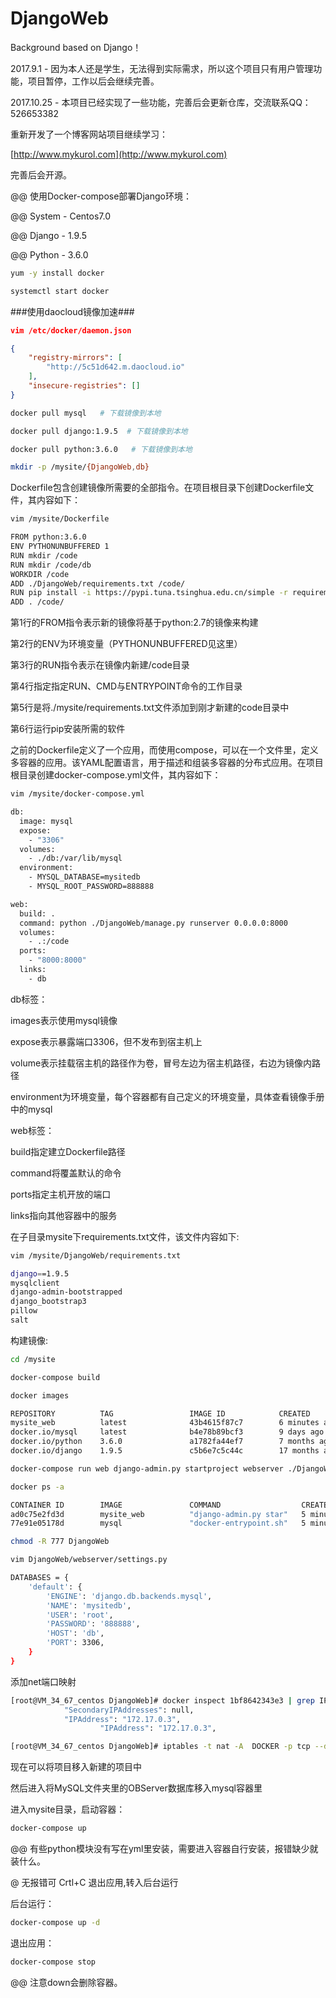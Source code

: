 # DjangoWeb
Background based on Django！

2017.9.1 - 因为本人还是学生，无法得到实际需求，所以这个项目只有用户管理功能，项目暂停，工作以后会继续完善。

2017.10.25 - 本项目已经实现了一些功能，完善后会更新仓库，交流联系QQ：526653382

重新开发了一个博客网站项目继续学习：

[http://www.mykurol.com](http://www.mykurol.com)  

完善后会开源。

@@ 使用Docker-compose部署Django环境：

@@ System - Centos7.0

@@ Django - 1.9.5

@@ Python - 3.6.0

```Bash
yum -y install docker
```
```Bash
systemctl start docker
```
###使用daocloud镜像加速###
```Json
vim /etc/docker/daemon.json

{
    "registry-mirrors": [
        "http://5c51d642.m.daocloud.io"
    ],
    "insecure-registries": []
}
```
```Bash
docker pull mysql   # 下载镜像到本地
```
```Bash
docker pull django:1.9.5  # 下载镜像到本地
```
```Bash
docker pull python:3.6.0   # 下载镜像到本地
```
```Bash
mkdir -p /mysite/{DjangoWeb,db}
```

Dockerfile包含创建镜像所需要的全部指令。在项目根目录下创建Dockerfile文件，其内容如下：
```Bash
vim /mysite/Dockerfile

FROM python:3.6.0
ENV PYTHONUNBUFFERED 1
RUN mkdir /code
RUN mkdir /code/db
WORKDIR /code
ADD ./DjangoWeb/requirements.txt /code/
RUN pip install -i https://pypi.tuna.tsinghua.edu.cn/simple -r requirements.txt 
ADD . /code/
```

第1行的FROM指令表示新的镜像将基于python:2.7的镜像来构建 

第2行的ENV为环境变量（PYTHONUNBUFFERED见这里） 

第3行的RUN指令表示在镜像内新建/code目录 

第4行指定指定RUN、CMD与ENTRYPOINT命令的工作目录 

第5行是将./mysite/requirements.txt文件添加到刚才新建的code目录中 

第6行运行pip安装所需的软件



之前的Dockerfile定义了一个应用，而使用compose，可以在一个文件里，定义多容器的应用。该YAML配置语言，用于描述和组装多容器的分布式应用。在项目根目录创建docker-compose.yml文件，其内容如下：
```Bash
vim /mysite/docker-compose.yml

db:
  image: mysql
  expose:
    - "3306"
  volumes:
    - ./db:/var/lib/mysql
  environment:
    - MYSQL_DATABASE=mysitedb
    - MYSQL_ROOT_PASSWORD=888888

web:
  build: .
  command: python ./DjangoWeb/manage.py runserver 0.0.0.0:8000
  volumes:
    - .:/code
  ports:
    - "8000:8000"
  links:
    - db
```
db标签： 

images表示使用mysql镜像 

expose表示暴露端口3306，但不发布到宿主机上 

volume表示挂载宿主机的路径作为卷，冒号左边为宿主机路径，右边为镜像内路径 

environment为环境变量，每个容器都有自己定义的环境变量，具体查看镜像手册中的mysql

web标签： 

build指定建立Dockerfile路径 

command将覆盖默认的命令 

ports指定主机开放的端口 

links指向其他容器中的服务

在子目录mysite下requirements.txt文件，该文件内容如下:
```Bash
vim /mysite/DjangoWeb/requirements.txt 

django==1.9.5
mysqlclient
django-admin-bootstrapped
django_bootstrap3
pillow
salt
```

构建镜像:
```Bash
cd /mysite
```
```Bash
docker-compose build
```
```Bash
docker images

REPOSITORY          TAG                 IMAGE ID            CREATED             SIZE
mysite_web          latest              43b4615f87c7        6 minutes ago       720.5 MB
docker.io/mysql     latest              b4e78b89bcf3        9 days ago          412.3 MB
docker.io/python    3.6.0               a1782fa44ef7        7 months ago        687.1 MB
docker.io/django    1.9.5               c5b6e7c5c44c        17 months ago       433.4 MB
```
```Bash
docker-compose run web django-admin.py startproject webserver ./DjangoWeb
```

```Bash
docker ps -a

CONTAINER ID        IMAGE               COMMAND                  CREATED             STATUS                     PORTS               NAMES
ad0c75e2fd3d        mysite_web          "django-admin.py star"   5 minutes ago       Exited (0) 5 minutes ago                       mysite_web_run_1
77e91e05178d        mysql               "docker-entrypoint.sh"   5 minutes ago       Up 5 minutes               3306/tcp            mysite_db_1
```
```Bash
chmod -R 777 DjangoWeb
```
```Bash
vim DjangoWeb/webserver/settings.py

DATABASES = {
    'default': {
        'ENGINE': 'django.db.backends.mysql',
        'NAME': 'mysitedb',
        'USER': 'root',
        'PASSWORD': '888888',
        'HOST': 'db',
        'PORT': 3306,
    }
}
```
添加net端口映射
```Bash
[root@VM_34_67_centos DjangoWeb]# docker inspect 1bf8642343e3 | grep IPAddress
            "SecondaryIPAddresses": null,
            "IPAddress": "172.17.0.3",
                    "IPAddress": "172.17.0.3",
```
```Bash
[root@VM_34_67_centos DjangoWeb]# iptables -t nat -A  DOCKER -p tcp --dport 80 -j DNAT --to-destination 172.17.0.3:8000     
```

现在可以将项目移入新建的项目中

然后进入将MySQL文件夹里的OBServer数据库移入mysql容器里


进入mysite目录，启动容器：
```Bash
docker-compose up
```
@@ 有些python模块没有写在yml里安装，需要进入容器自行安装，报错缺少就装什么。

@ 无报错可 Crtl+C 退出应用,转入后台运行

后台运行：
```Bash
docker-compose up -d
```
退出应用：
```Bash
docker-compose stop
```
@@ 注意down会删除容器。
